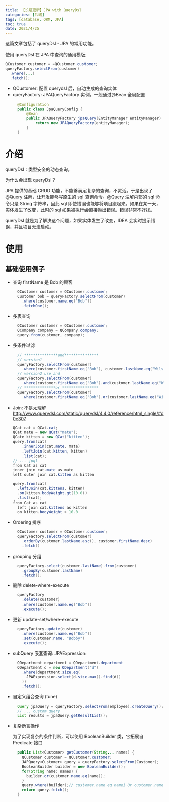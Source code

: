 ```yaml
---
title: 【长期更新】JPA with QueryDsl
categories: [后端]
tags: [database, ORM, JPA]
toc: true
date: 2021/4/25
---
```


这篇文章包括了 queryDsl - JPA 的常用功能。

使用 queryDsl 在 JPA 中查询的通用模版

```java
QCustomer customer = =QCustomer.customer;
queryFactory.selectFrom(customer)
  .where(...)
  .fetch();
```

<!-- more -->

- QCustomer: 配置 querydsl 后，自动生成的查询实体
- queryFactory: JPAQueryFactory 实例。一般通过@Bean 全局配置
  ```java
    @Configuration
    public class JpaQueryConfig {
        @Bean
        public JPAQueryFactory jpaQuery(EntityManager entityManager) {
            return new JPAQueryFactory(entityManager);
        }
    }
  ```

# 介绍

queryDsl：类型安全的动态查询。

为什么会出现 queryDsl？

JPA 提供的基础 CRUD 功能，不能够满足复杂的查询，不灵活。于是出现了@Query 注解，让开发能够写原生的 sql 查询命令。@Query 注解内部的 sql 命令只是 String 字符串，因此 sql 即使错误也能够将项目跑起来。如果在某一天，实体发生了改变，此时的 sql 如果被执行会直接抛出错误。错误非常不好找。

queryDsl 就是为了解决这个问题，如果实体发生了改变，IDEA 会实时提示错误，并且项目无法启动。

# 使用

## 基础使用例子

- 查询 firstName 是 Bob 的顾客
  ```java
    QCustomer customer = QCustomer.customer;
    Customer bob = queryFactory.selectFrom(customer)
      .where(customer.name.eq("Bob"))
      .fetchOne();
  ```
- 多表查询
  ```java
    QCustomer customer = QCustomer.customer;
    QCompany company = QCompany.company;
    query.from(customer, company);
  ```
- 多条件过滤
  ```java
    // ***************and***************
    // version1
    queryFactory.selectFrom(customer)
      .where(customer.firstName.eq("Bob"), customer.lastName.eq("Wilson"));
    // version2 use and
    queryFactory.selectFrom(customer)
      .where(customer.firstName.eq("Bob").and(customer.lastName.eq("Wilson")))
    // **************or ****************
    queryFactory.selectFrom(customer)
      .where(customer.firstName.eq("Bob").or(customer.lastName.eq("Wilson")))
  ```
- Join: 不是太理解
  http://www.querydsl.com/static/querydsl/4.4.0/reference/html_single/#d0e307

  ```java
  QCat cat = QCat.cat;
  QCat mate = new QCat("mate");
  QCate kitten = new QCat("kitten");
  query.from(cat)
      .innerJoin(cat.mate, mate)
      .leftJoin(cat.kitten, kitten)
      .list(cat);
  // ... jpql
  from Cat as cat
  inner join cat.mate as mate
  left outer join cat.kitten as kitten

  query.from(cat)
    .leftJoin(cat.kittens, kitten)
    .on(kitten.bodyWeight.gt(10.0))
    .list(cat);
  from Cat as cat
    left join cat.kittens as kitten
    on kitten.bodyWeight > 10.0
  ```

* Ordering 排序
  ```java
    QCustomer customer = QCustomer.customer;
    queryFactory.selectFrom(customer)
      .orderBy(customer.lastName.asc(), customer.firstName.desc)
      .fetch()
  ```
* grouping 分组
  ```java
    queryFactory.select(customer.lastName).from(customer)
      .groupBy(customer.lastName)
      .fetch();
  ```

- 删除 delete-where-execute
  ```java
    queryFactory
      .delete(customer)
      .where(customer.name.eq("Bob"))
      .execute();
  ```
- 更新 update-set/where-execute
  ```java
    queryFactory.update(customer)
      .where(customer.name.eq("Bob"))
      .set(customer.name, "Bobby")
      .execute();
  ```
- subQuery 嵌套查询: JPAExpression

  ```java
    QDepartment department = QDepartment.department
    QDepartment d = new QDepartment("d")
      .where(department.size.eq(
        JPAExpression.select(d.size.max().find(d))
      ))
      .fetch();
  ```

- 自定义组合查询 (tune)
  ```java
    Query jpaQuery = queryFactory.selectFrom(employee).createQuery();
    // ... custom query
    List results = jpaQuery.getResultList();
  ```

* 复杂断言操作

  为了实现复杂的条件判断，可以使用 BooleanBuilder 类，它拓展自 Predicate 接口

  ```java
    public List<Customer> getCustomer(String... names) {
      QCustomer customer = QCustomer.customer;
      JAPQuery<Customer> query = queryFactory.selectFrom(Customer);
      BooleanBuilder builder = new BooleanBuilder();
      for(String name: names) {
        builder.or(customer.name.eq(name));
      }
      query.where(builder);// customer.name eq name1 Or customer.name eq name2 Or ...
      return query.fetch();
    }
  ```
